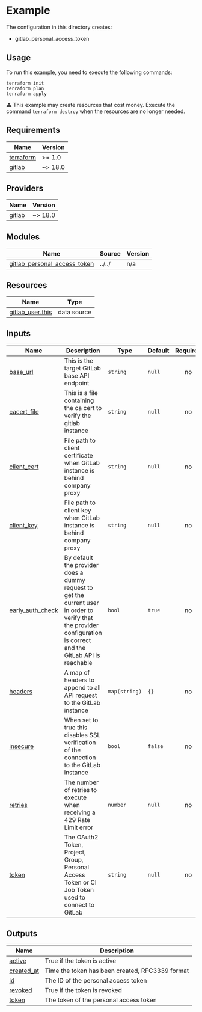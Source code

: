 # Example

The configuration in this directory creates:

* gitlab_personal_access_token

## Usage

To run this example, you need to execute the following commands:

```shell
terraform init
terraform plan
terraform apply
```

:warning: This example may create resources that cost money. Execute the
command `terraform destroy` when the resources are no longer needed.

<!-- BEGIN_TF_DOCS -->
## Requirements

| Name | Version |
|------|---------|
| <a name="requirement_terraform"></a> [terraform](#requirement\_terraform) | >= 1.0 |
| <a name="requirement_gitlab"></a> [gitlab](#requirement\_gitlab) | ~> 18.0 |

## Providers

| Name | Version |
|------|---------|
| <a name="provider_gitlab"></a> [gitlab](#provider\_gitlab) | ~> 18.0 |

## Modules

| Name | Source | Version |
|------|--------|---------|
| <a name="module_gitlab_personal_access_token"></a> [gitlab\_personal\_access\_token](#module\_gitlab\_personal\_access\_token) | ../../ | n/a |

## Resources

| Name | Type |
|------|------|
| [gitlab_user.this](https://registry.terraform.io/providers/gitlabhq/gitlab/latest/docs/data-sources/user) | data source |

## Inputs

| Name | Description | Type | Default | Required |
|------|-------------|------|---------|:--------:|
| <a name="input_base_url"></a> [base\_url](#input\_base\_url) | This is the target GitLab base API endpoint | `string` | `null` | no |
| <a name="input_cacert_file"></a> [cacert\_file](#input\_cacert\_file) | This is a file containing the ca cert to verify the gitlab instance | `string` | `null` | no |
| <a name="input_client_cert"></a> [client\_cert](#input\_client\_cert) | File path to client certificate when GitLab instance is behind company proxy | `string` | `null` | no |
| <a name="input_client_key"></a> [client\_key](#input\_client\_key) | File path to client key when GitLab instance is behind company proxy | `string` | `null` | no |
| <a name="input_early_auth_check"></a> [early\_auth\_check](#input\_early\_auth\_check) | By default the provider does a dummy request to get the current user in order to verify that the provider configuration is correct and the GitLab API is reachable | `bool` | `true` | no |
| <a name="input_headers"></a> [headers](#input\_headers) | A map of headers to append to all API request to the GitLab instance | `map(string)` | `{}` | no |
| <a name="input_insecure"></a> [insecure](#input\_insecure) | When set to true this disables SSL verification of the connection to the GitLab instance | `bool` | `false` | no |
| <a name="input_retries"></a> [retries](#input\_retries) | The number of retries to execute when receiving a 429 Rate Limit error | `number` | `null` | no |
| <a name="input_token"></a> [token](#input\_token) | The OAuth2 Token, Project, Group, Personal Access Token or CI Job Token used to connect to GitLab | `string` | `null` | no |

## Outputs

| Name | Description |
|------|-------------|
| <a name="output_active"></a> [active](#output\_active) | True if the token is active |
| <a name="output_created_at"></a> [created\_at](#output\_created\_at) | Time the token has been created, RFC3339 format |
| <a name="output_id"></a> [id](#output\_id) | The ID of the personal access token |
| <a name="output_revoked"></a> [revoked](#output\_revoked) | True if the token is revoked |
| <a name="output_token"></a> [token](#output\_token) | The token of the personal access token |
<!-- END_TF_DOCS -->
